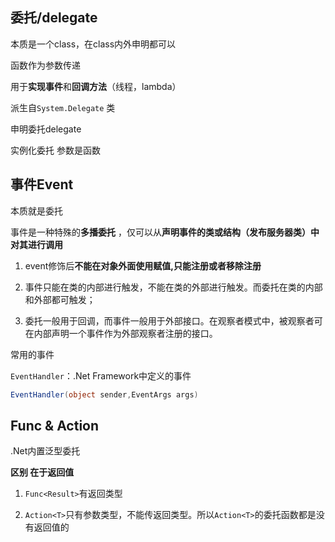 ## 委托/delegate 

本质是一个class，在class内外申明都可以

函数作为参数传递

用于**实现事件**和**回调方法**（线程，lambda）

派生自```System.Delegate``` 类

申明委托delegate 

实例化委托 参数是函数

 

## 事件Event

本质就是委托

<!-- 区别在于用event修饰后

1. **不能在对象外面使用赋值,只能注册或者移除注册**

2. 只能在对象内触发Invoke，不能在类的外部进行触发 -->

事件是一种特殊的**多播委托** ，仅可以从**声明事件的类或结构（发布服务器类）中对其进行调用**

1. event修饰后**不能在对象外面使用赋值,只能注册或者移除注册**

2. 事件只能在类的内部进行触发，不能在类的外部进行触发。而委托在类的内部和外部都可触发；

3. 委托一般用于回调，而事件一般用于外部接口。在观察者模式中，被观察者可在内部声明一个事件作为外部观察者注册的接口。

常用的事件

```EventHandler```：.Net Framework中定义的事件

```c#
EventHandler(object sender,EventArgs args)
```
 

## Func & Action 

.Net内置泛型委托

**区别 在于返回值**

1. ```Func<Result>```有返回类型

2. ```Action<T>```只有参数类型，不能传返回类型。所以```Action<T>```的委托函数都是没有返回值的

